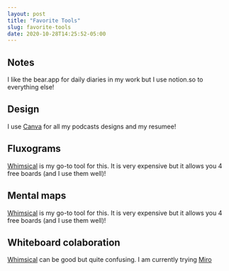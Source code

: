 ```yaml
---
layout: post
title: "Favorite Tools"
slug: favorite-tools
date: 2020-10-28T14:25:52-05:00
---
```


## Notes

I like the bear.app for daily diaries in my work but I use notion.so to everything else!
  
  
## Design

I use [Canva](https://www.canva.com/) for all my podcasts designs and my resumee!

## Fluxograms

[Whimsical](https://whimsical.com/) is my go-to tool for this. It is very expensive but it allows you 4 free boards (and I use them well)!

## Mental maps

[Whimsical](https://whimsical.com/) is my go-to tool for this. It is very expensive but it allows you 4 free boards (and I use them well)!


## Whiteboard colaboration

[Whimsical](https://whimsical.com/) can be good but quite confusing. I am currently trying [Miro](https://miro.com/)
